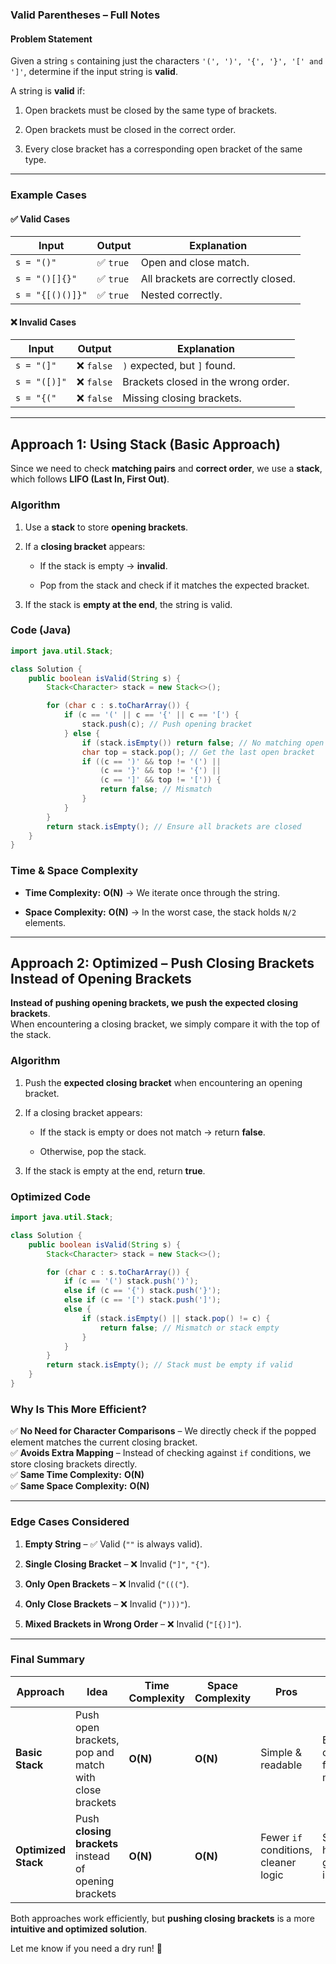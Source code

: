 ### **Valid Parentheses – Full Notes**

#### **Problem Statement**

Given a string `s` containing just the characters `'(', ')', '{', '}', '[' and ']'`, determine if the input string is **valid**.

A string is **valid** if:

1. Open brackets must be closed by the same type of brackets.
    
2. Open brackets must be closed in the correct order.
    
3. Every close bracket has a corresponding open bracket of the same type.
    

---

### **Example Cases**

#### ✅ **Valid Cases**

|Input|Output|Explanation|
|---|---|---|
|`s = "()"`|✅ `true`|Open and close match.|
|`s = "()[]{}"`|✅ `true`|All brackets are correctly closed.|
|`s = "{[()()]}"`|✅ `true`|Nested correctly.|

#### ❌ **Invalid Cases**

|Input|Output|Explanation|
|---|---|---|
|`s = "(]"`|❌ `false`|`)` expected, but `]` found.|
|`s = "([)]"`|❌ `false`|Brackets closed in the wrong order.|
|`s = "{("`|❌ `false`|Missing closing brackets.|

---

## **Approach 1: Using Stack (Basic Approach)**

Since we need to check **matching pairs** and **correct order**, we use a **stack**, which follows **LIFO (Last In, First Out)**.

### **Algorithm**

1. Use a **stack** to store **opening brackets**.
    
2. If a **closing bracket** appears:
    
    - If the stack is empty → **invalid**.
        
    - Pop from the stack and check if it matches the expected bracket.
        
3. If the stack is **empty at the end**, the string is valid.
    

### **Code (Java)**

```java
import java.util.Stack;

class Solution {
    public boolean isValid(String s) {
        Stack<Character> stack = new Stack<>();

        for (char c : s.toCharArray()) {
            if (c == '(' || c == '{' || c == '[') {
                stack.push(c); // Push opening bracket
            } else {
                if (stack.isEmpty()) return false; // No matching open bracket
                char top = stack.pop(); // Get the last open bracket
                if ((c == ')' && top != '(') ||
                    (c == '}' && top != '{') ||
                    (c == ']' && top != '[')) {
                    return false; // Mismatch
                }
            }
        }
        return stack.isEmpty(); // Ensure all brackets are closed
    }
}
```

### **Time & Space Complexity**

- **Time Complexity:** **O(N)** → We iterate once through the string.
    
- **Space Complexity:** **O(N)** → In the worst case, the stack holds `N/2` elements.
    

---

## **Approach 2: Optimized – Push Closing Brackets Instead of Opening Brackets**

**Instead of pushing opening brackets, we push the expected closing brackets**.  
When encountering a closing bracket, we simply compare it with the top of the stack.

### **Algorithm**

1. Push the **expected closing bracket** when encountering an opening bracket.
    
2. If a closing bracket appears:
    
    - If the stack is empty or does not match → return **false**.
        
    - Otherwise, pop the stack.
        
3. If the stack is empty at the end, return **true**.
    

### **Optimized Code**

```java
import java.util.Stack;

class Solution {
    public boolean isValid(String s) {
        Stack<Character> stack = new Stack<>();

        for (char c : s.toCharArray()) {
            if (c == '(') stack.push(')');
            else if (c == '{') stack.push('}');
            else if (c == '[') stack.push(']');
            else {
                if (stack.isEmpty() || stack.pop() != c) {
                    return false; // Mismatch or stack empty
                }
            }
        }
        return stack.isEmpty(); // Stack must be empty if valid
    }
}
```

### **Why Is This More Efficient?**

✅ **No Need for Character Comparisons** – We directly check if the popped element matches the current closing bracket.  
✅ **Avoids Extra Mapping** – Instead of checking against `if` conditions, we store closing brackets directly.  
✅ **Same Time Complexity:** **O(N)**  
✅ **Same Space Complexity:** **O(N)**

---

### **Edge Cases Considered**

1. **Empty String** – ✅ Valid (`""` is always valid).
    
2. **Single Closing Bracket** – ❌ Invalid (`"]"`, `"{"`).
    
3. **Only Open Brackets** – ❌ Invalid (`"((("`).
    
4. **Only Close Brackets** – ❌ Invalid (`")))"`).
    
5. **Mixed Brackets in Wrong Order** – ❌ Invalid (`"[{)]"`).
    

---

### **Final Summary**

|Approach|Idea|Time Complexity|Space Complexity|Pros|Cons|
|---|---|---|---|---|---|
|**Basic Stack**|Push open brackets, pop and match with close brackets|**O(N)**|**O(N)**|Simple & readable|Extra `if` conditions for matching|
|**Optimized Stack**|Push **closing brackets** instead of opening brackets|**O(N)**|**O(N)**|Fewer `if` conditions, cleaner logic|Slightly harder to grasp initially|

Both approaches work efficiently, but **pushing closing brackets** is a more **intuitive and optimized solution**.

Let me know if you need a dry run! 🚀